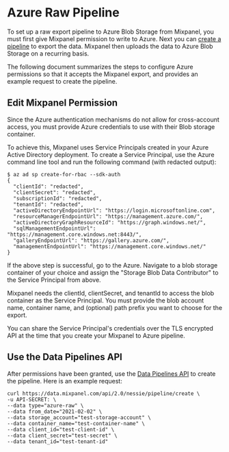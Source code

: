 # Azure Raw Pipeline

To set up a raw export pipeline to Azure Blob Storage from Mixpanel, you must first give Mixpanel permission to write to Azure. Next you can [create a pipeline](https://developer.mixpanel.com/reference/create-warehouse-pipeline) to export the data. Mixpanel then uploads the data to Azure Blob Storage on a recurring basis.

The following document summarizes the steps to configure Azure permissions so that it accepts the Mixpanel export, and provides an example request to create the pipeline.

## Edit Mixpanel Permission

Since the Azure authentication mechanisms do not allow for cross-account access, you must provide  Azure credentials to use with their Blob storage container. 

To achieve this, Mixpanel uses Service Principals created in your Azure Active Directory deployment. To create a Service Principal,  use the Azure command line tool and run the following command (with redacted output):

```shell
$ az ad sp create-for-rbac --sdk-auth          
{
  "clientId": "redacted",
  "clientSecret": "redacted",
  "subscriptionId": "redacted",
  "tenantId": "redacted",
  "activeDirectoryEndpointUrl": "https://login.microsoftonline.com",
  "resourceManagerEndpointUrl": "https://management.azure.com/",
  "activeDirectoryGraphResourceId": "https://graph.windows.net/",
  "sqlManagementEndpointUrl": "https://management.core.windows.net:8443/",
  "galleryEndpointUrl": "https://gallery.azure.com/",
  "managementEndpointUrl": "https://management.core.windows.net/"
}
```



If the above step is successful, go to the Azure. Navigate to a blob storage container of your choice and assign the "Storage Blob Data Contributor" to the Service Principal from above.

Mixpanel needs the clientId, clientSecret, and tenantId to access the blob container as the Service Principal. You must provide the blob account name, container name, and (optional) path prefix you want to choose for the export.

You can share the Service Principal's credentials over the TLS encrypted API at the time that you create your Mixpanel to Azure pipeline.

## Use the Data Pipelines API

After permissions have been granted, use the [Data Pipelines API](https://developer.mixpanel.com/reference/create-warehouse-pipeline) to create the pipeline. Here is an example request:

```curl cURL
curl https://data.mixpanel.com/api/2.0/nessie/pipeline/create \
-u API-SECRET: \
--data type="azure-raw" \
--data from_date="2021-02-02" \
--data storage_account="test-storage-account" \
--data container_name="test-container-name" \
--data client_id="test-client-id" \
--data client_secret="test-secret" \
--data tenant_id="test-tenant-id"
```

